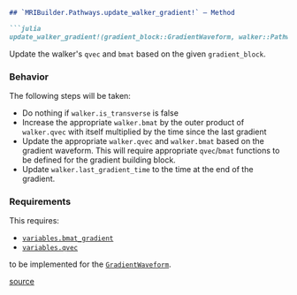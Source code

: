 ```markdown
## `MRIBuilder.Pathways.update_walker_gradient!` — Method

```julia
update_walker_gradient!(gradient_block::GradientWaveform, walker::PathwayWalker, gradient_start_time::VariableType; overlapping_pulses=[], overlapping_readouts=[])
```

Update the walker's `qvec` and `bmat` based on the given `gradient_block`.

### Behavior
The following steps will be taken:
- Do nothing if `walker.is_transverse` is false
- Increase the appropriate `walker.bmat` by the outer product of `walker.qvec` with itself multiplied by the time since the last gradient
- Update the appropriate `walker.qvec` and `walker.bmat` based on the gradient waveform. This will require appropriate `qvec`/`bmat` functions to be defined for the gradient building block.
- Update `walker.last_gradient_time` to the time at the end of the gradient.

### Requirements
This requires:
- [`variables.bmat_gradient`](../api/#MRIBuilder.Variables.variables.bmat_gradient)
- [`variables.qvec`](../api/#MRIBuilder.Variables.variables.qvec)

to be implemented for the [`GradientWaveform`](../api/#MRIBuilder.Components.AbstractTypes.GradientWaveform).

[source](https://git.fmrib.ox.ac.uk/ndcn0236/MRIBuilder.jl/-/tree/232eca241998cb0f1dcb2b58947141f9987592e9/src/pathways.jl#L448-L460)
```

